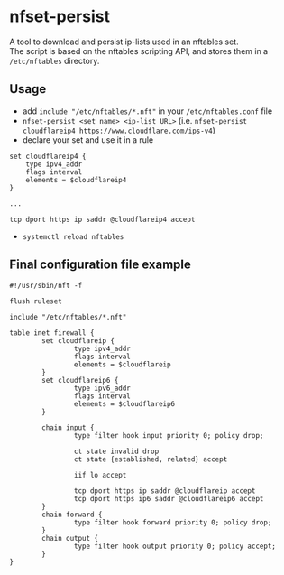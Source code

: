 # nfset-persist

A tool to download and persist ip-lists used in an nftables set.  
The script is based on the nftables scripting API, and stores them in a `/etc/nftables` directory.

## Usage

- add `include "/etc/nftables/*.nft"` in your `/etc/nftables.conf` file
- `nfset-persist <set name> <ip-list URL>` (i.e. `nfset-persist cloudflareip4 https://www.cloudflare.com/ips-v4`)
- declare your set and use it in a rule
```
set cloudflareip4 {
    type ipv4_addr
    flags interval
    elements = $cloudflareip4
}

...

tcp dport https ip saddr @cloudflareip4 accept
```
- `systemctl reload nftables` 

## Final configuration file example

```
#!/usr/sbin/nft -f

flush ruleset

include "/etc/nftables/*.nft"

table inet firewall {
        set cloudflareip {
                type ipv4_addr
                flags interval
                elements = $cloudflareip
        }
        set cloudflareip6 {
                type ipv6_addr
                flags interval
                elements = $cloudflareip6
        }

        chain input {
                type filter hook input priority 0; policy drop;

                ct state invalid drop
                ct state {established, related} accept

                iif lo accept

                tcp dport https ip saddr @cloudflareip accept
                tcp dport https ip6 saddr @cloudflareip6 accept
        }
        chain forward {
                type filter hook forward priority 0; policy drop;
        }
        chain output {
                type filter hook output priority 0; policy accept;
        }
}
```
